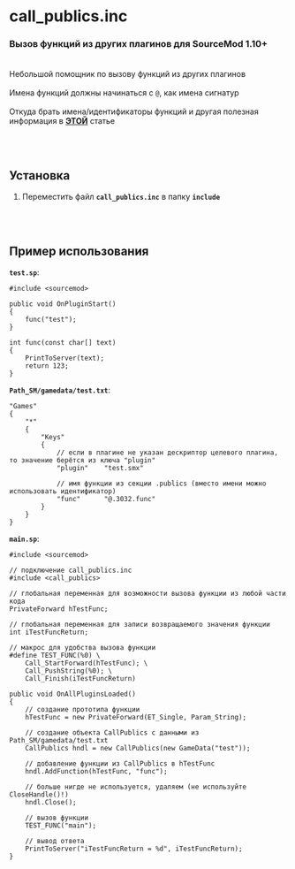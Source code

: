 # call_publics.inc
### Вызов функций из других плагинов для SourceMod 1.10+<br><br>

Небольшой помощник по вызову функций из других плагинов<br><br>
Имена функций должны начинаться с `@`, как имена сигнатур<br><br>
Откуда брать имена/идентификаторы функций и другая полезная информация в [**ЭТОЙ**](https://hlmod.net/articles/63) статье

<br><br>
## Установка
1. Переместить файл **`call_publics.inc`** в папку **`include`**

<br><br>
## Пример использования
**`test.sp`**:
```sp
#include <sourcemod>

public void OnPluginStart()
{
    func("test");
}

int func(const char[] text)
{
    PrintToServer(text);
    return 123;
}
```
**`Path_SM/gamedata/test.txt`**:
```kv
"Games"
{
    "*"
    {
        "Keys"
        {
            // если в плагине не указан дескриптор целевого плагина, то значение берётся из ключа "plugin"
            "plugin"    "test.smx"

            // имя функции из секции .publics (вместо имени можно использовать идентификатор)
            "func"      "@.3032.func"
        }
    }
}
```
**`main.sp`**:
```sp
#include <sourcemod>

// подключение call_publics.inc
#include <call_publics>

// глобальная переменная для возможности вызова функции из любой части кода
PrivateForward hTestFunc;

// глобальная переменная для записи возвращаемого значения функции
int iTestFuncReturn;

// макрос для удобства вызова функции
#define TEST_FUNC(%0) \
    Call_StartForward(hTestFunc); \
    Call_PushString(%0); \
    Call_Finish(iTestFuncReturn)

public void OnAllPluginsLoaded()
{
    // создание прототипа функции
    hTestFunc = new PrivateForward(ET_Single, Param_String);

    // создание объекта CallPublics с данными из Path_SM/gamedata/test.txt
    CallPublics hndl = new CallPublics(new GameData("test"));

    // добавление функции из CallPublics в hTestFunc
    hndl.AddFunction(hTestFunc, "func");

    // больше нигде не используется, удаляем (не используйте CloseHandle()!)
    hndl.Close();

    // вызов функции
    TEST_FUNC("main");

    // вывод ответа
    PrintToServer("iTestFuncReturn = %d", iTestFuncReturn);
}
```
